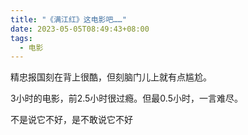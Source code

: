 ```yaml
---
title: "《满江红》这电影吧……"
date: 2023-05-05T08:49:43+08:00
tags:
  - 电影
---
```


精忠报国刻在背上很酷，但刻脑门儿上就有点尴尬。

3小时的电影，前2.5小时很过瘾。但最0.5小时，一言难尽。

不是说它不好，是不敢说它不好
